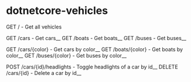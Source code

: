 # dotnetcore-vehicles
GET / - Get all vehicles

GET /cars - Get cars__
GET /boats - Get boats__
GET /buses - Get buses__

GET /cars/{color} - Get cars by color__
GET /boats/{color} - Get boats by color__
GET /buses/{color} - Get buses by color__

POST /cars/{id}/headlights - Toggle headlights of a car by id__
DELETE /cars/{id} - Delete a car by id__
